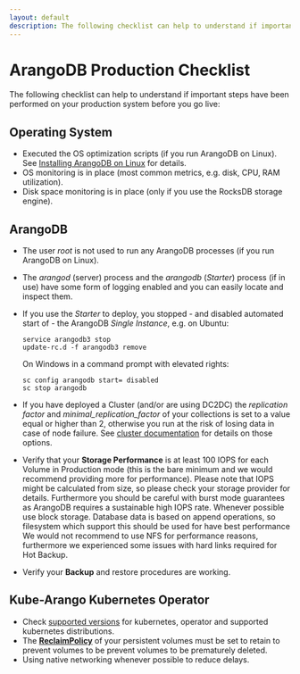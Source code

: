 ```yaml
---
layout: default
description: The following checklist can help to understand if important stepshave been performed on your production system before you go live
---
```

ArangoDB Production Checklist
=============================

The following checklist can help to understand if important steps
have been performed on your production system before you go live:


Operating System
----------
- Executed the OS optimization scripts (if you run ArangoDB on Linux).
  See [Installing ArangoDB on Linux](installation-linux.html) for details.
- OS monitoring is in place
  (most common metrics, e.g. disk, CPU, RAM utilization).
- Disk space monitoring is in place
  (only if you use the RocksDB storage engine).


ArangoDB
----------
- The user _root_ is not used to run any ArangoDB processes
  (if you run ArangoDB on Linux).
- The _arangod_ (server) process and the _arangodb_ (_Starter_) process
  (if in use) have some form of logging enabled and you can easily
  locate and inspect them.
- If you use the _Starter_ to deploy, you stopped - and disabled
  automated start of - the ArangoDB _Single Instance_, e.g. on Ubuntu:

  ```
  service arangodb3 stop
  update-rc.d -f arangodb3 remove
  ```

  On Windows in a command prompt with elevated rights:

  ```
  sc config arangodb start= disabled
  sc stop arangodb
  ```

- If you have deployed a Cluster (and/or are using DC2DC) the
  _replication factor_  and _minimal_replication_factor_ of your collections is set to a value equal
  or higher than 2, otherwise you run at the risk of losing data in case of node failure. See [cluster documentation](programs-arangod-cluster.html) for details on those options.
- Verify that your **Storage Performance** is at least 100 IOPS for each Volume in Production mode (this is the bare minimum and we would recommend providing more for performance). Please note that IOPS  might be calculated from size, so please check your storage provider for details. Furthermore you should be careful with burst mode guarantees as ArangoDB requires a sustainable high IOPS rate.
Whenever possible use block storage. Database data is based on append operations, so filesystem which support this should be used for have best performance
We would not recommend to use NFS for performance reasons, furthermore we experienced some issues with hard links required for Hot Backup.
- Verify your **Backup** and restore procedures are working.


Kube-Arango Kubernetes Operator
----------
- Check [supported versions](https://github.com/arangodb/kube-arangodb#production-readiness-state) for kubernetes, operator and supported kubernetes distributions.
- The [**ReclaimPolicy**](https://kubernetes.io/docs/concepts/storage/persistent-volumes/#reclaiming) of your persistent volumes must be set to retain to prevent volumes to be prevent volumes to be prematurely deleted.
- Using native networking whenever possible to reduce delays.
